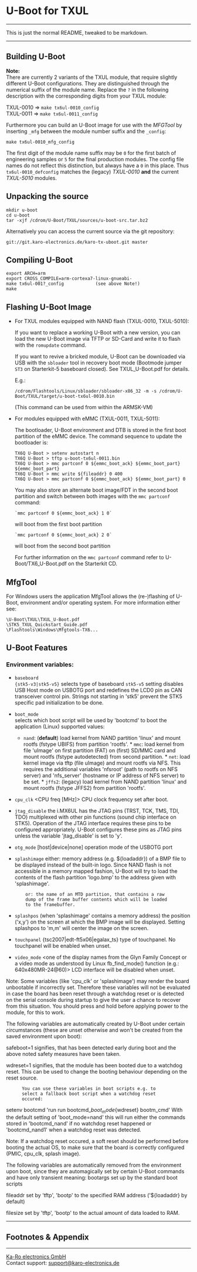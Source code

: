 # U-Boot for TXUL

---
This is just the normal README, tweaked to be markdown.

---

## Building U-Boot

**Note:**  
There are currently 2 variants of the TXUL module, that require slightly
different U-Boot configurations. They are distinguished through the numerical
suffix of the module name. Replace the `?` in the following description with the
corresponding digits from your TXUL module:

TXUL-0010 => `make tx6ul-0010_config`  
TXUL-0011 => `make tx6ul-0011_config`  

Furthermore you can build an U-Boot image for use with the _MFGTool_ by
inserting `_mfg` between the module number suffix and the `_config`:

`make tx6ul-0010_mfg_config`

The first digit of the module name suffix may be `0` for the first batch of
engineering samples or `5` for the final production modules. The config file
names do not reflect this distinction, but always have a `0` in this place. Thus
`tx6ul-0010_defconfig` matches the (legacy) _TXUL-0010_ **and** the current
_TXUL-5010_ modules.


## Unpacking the source

```console
mkdir u-boot
cd u-boot
tar -xjf /cdrom/U-Boot/TXUL/sources/u-boot-src.tar.bz2
```

Alternatively you can access the current source via the git repository:

```console
git://git.karo-electronics.de/karo-tx-uboot.git master
```


## Compiling U-Boot

```console
export ARCH=arm
export CROSS_COMPILE=arm-cortexa7-linux-gnueabi-
make tx6ul-001?_config            (see above Note!)
make
```

## Flashing U-Boot Image

* For TXUL modules equipped with NAND flash (TXUL-0010, TXUL-5010):

  If you want to replace a working U-Boot with a new version, you can
  load the new U-Boot image via TFTP or SD-Card and write it to flash
  with the `romupdate` command.

  If you want to revive a bricked module, U-Boot can be downloaded via
  USB with the `sbloader` tool in recovery boot mode (Bootmode jumper `ST3`
  on Starterkit-5 baseboard closed). See TXUL_U-Boot.pdf for details.

  E.g.:  
  ``` console
  /cdrom/Flashtools/Linux/sbloader/sbloader-x86_32 -m -s /cdrom/U-Boot/TXUL/target/u-boot-tx6ul-0010.bin
  ```
  (This command can be used from within the ARMSK-VM)


* For modules equipped with eMMC (TXUL-0011, TXUL-5011):  

  The bootloader, U-Boot environment and DTB is stored in the first boot
  partition of the eMMC device. The command sequence to update the
  bootloader is:

  ```console
  TX6Q U-Boot > setenv autostart n
  TX6Q U-Boot > tftp u-boot-tx6ul-0011.bin
  TX6Q U-Boot > mmc partconf 0 ${emmc_boot_ack} ${emmc_boot_part} ${emmc_boot_part}
  TX6Q U-Boot > mmc write ${fileaddr} 0 400
  TX6Q U-Boot > mmc partconf 0 ${emmc_boot_ack} ${emmc_boot_part} 0
  ```

  You may also store an alternate boot image/FDT in the second boot
  partition and switch between both images with the ```mmc partconf```
  command:

      `mmc partconf 0 ${emmc_boot_ack} 1 0`

  will boot from the first boot partition

      `mmc partconf 0 ${emmc_boot_ack} 2 0`

  will boot from the second boot partition

  For further information on the `mmc partconf` command refer to
  U-Boot/TX6_U-Boot.pdf on the Starterkit CD.


## MfgTool

For Windows users the application MfgTool allows the (re-)flashing of
U-Boot, environment and/or operating system. For more information
either see:

```console
\U-Boot\TXUL\TXUL_U-Boot.pdf
\STK5_TXUL_Quickstart_Guide.pdf
\Flashtools\Windows\Mfgtools-TX6...
```

## U-Boot Features
### Environment variables:
* `baseboard`  
  `{stk5-v3|stk5-v5}` selects type of baseboard `stk5-v5` setting disables USB
  Host mode on USBOTG port and redefines the LCD0 pin as CAN transceiver control
  pin. Strings not starting in 'stk5' prevent the STK5 specific pad
  initialization to be done.

* `boot_mode`  
  selects which boot script will be used by 'bootcmd' to boot the application
  (Linux) supported values:

	* `nand`: (**default**) load kernel from NAND partition 'linux'
			      and mount rootfs (fstype UBIFS)
			      from partition 'rootfs'.
	      * `mmc`:	      load kernel from file 'uImage' on first
	      		      partition (FAT) on (first) SD/MMC card
			      and mount rootfs (fstype autodetected)
			      from second partition.
	      * `net`:	      load kernel image via tftp (file uImage)
	      		      and mount rootfs via NFS. This requires
			      the additional variables 'nfsroot'
			      (path to rootfs on NFS server) and
			      'nfs_server' (hostname or IP address of
			      NFS server) to be set.
	      * `jffs2`: (legacy) load kernel from NAND partition 'linux'
			      and mount rootfs (fstype JFFS2)
			      from partition 'rootfs'.

* `cpu_clk`       <CPU freq [MHz]> CPU clock frequency set after boot.

* `jtag_disable`  the i.MX6UL has the JTAG pins (TRST, TCK, TMS, TDI, TDO)
	      multiplexed with other pin functions (sound chip
	      interface on STK5). Operation of the JTAG interface
	      requires these pins to be configured
	      appropriately. U-Boot configures these pins as JTAG pins
	      unless the variable 'jtag_disable' is set to 'y'.

* `otg_mode`      [host|device|none] operation mode of the USBOTG port

* `splashimage`   either: memory address (e.g. ${loadaddr}) of a BMP file
	      to be displayed instead of the built-in logo. Since NAND
	      flash is not accessible in a memory mapped fashion,
	      U-Boot will try to load the contents of the flash
	      partition 'logo.bmp' to the address given with
	      'splashimage'.

	      or: the name of an MTD partition, that contains a raw
	      dump of the frame buffer contents which will be loaded
	      to the framebuffer.

* `splashpos`     (when 'splashimage' contains a memory address) the
	      position ('x,y') on the screen at which the BMP image
	      will be displayed.
	      Setting splashpos to 'm,m' will center the image on the
	      screen.

* `touchpanel`    {tsc2007|edt-ft5x06|egalax_ts} type of touchpanel.
	      No touchpanel will be enabled when unset.

* `video_mode`    <one of the display names from the Glyn Family Concept or
	      a video mode as understood by Linux fb_find_mode() function
              (e.g.: 640x480MR-24@60)>
	      LCD interface will be disabled when unset.

Note: Some variables (like 'cpu_clk' or 'splashimage') may render the
      board unbootable if incorrectly set. Therefore these variables
      will not be evaluated in case the board has been reset through a
      watchdog reset or <CTRL-C> is detected on the serial console
      during startup to give the user a chance to recover from this
      situation. You should press and hold <CTRL-C> before applying
      power to the module, for this to work.


The following variables are automatically created by U-Boot under
certain circumstances (these are unset otherwise and won't be created
from the saved environment upon boot):

safeboot=1    signifies, that <CTRL-C> has been detected early during
	      boot and the above noted safety measures have been
	      taken.

wdreset=1     signifies, that the module has been booted due to a
	      watchdog reset. This can be used to change the booting
	      behaviour depending on the reset source.

	      You can use these variables in boot scripts e.g. to
	      select a fallback boot script when a watchdog reset
	      occured:
setenv bootcmd 'run run bootcmd_${boot_mode}${wdreset} bootm_cmd'
With the default setting of 'boot_mode=nand' this will run either the
commands stored in 'bootcmd_nand' if no watchdog reset happened or
'bootcmd_nand1' when a watchdog reset was detected.

Note: If a watchdog reset occured, a soft reset should be performed
before booting the actual OS, to make sure that the board is correctly
configured (PMIC, cpu_clk, splash image).

The following variables are automatically removed from the
environment upon boot, since they are automagically set by certain
U-Boot commands and have only transient meaning:
bootargs     set up by the standard boot scripts

fileaddr     set by 'tftp', 'bootp' to the specified RAM address
	     ('${loadaddr} by default)

filesize     set by 'tftp', 'bootp' to the actual amount of data
	     loaded to RAM.

---
## Footnotes & Appendix

---
[Ka-Ro electronics GmbH](http://www.karo-electronics.de)  
Contact support: support@karo-electronics.de